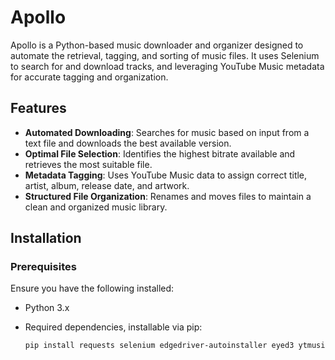 # Apollo

Apollo is a Python-based music downloader and organizer designed to automate the retrieval, tagging, and sorting of music files. 
It uses Selenium to search for and download tracks, and leveraging YouTube Music metadata for accurate tagging and organization.

## Features

- **Automated Downloading**: Searches for music based on input from a text file and downloads the best available version.
- **Optimal File Selection**: Identifies the highest bitrate available and retrieves the most suitable file.
- **Metadata Tagging**: Uses YouTube Music data to assign correct title, artist, album, release date, and artwork.
- **Structured File Organization**: Renames and moves files to maintain a clean and organized music library.

## Installation

### Prerequisites

Ensure you have the following installed:

- Python 3.x
- Required dependencies, installable via pip:

  ```bash
  pip install requests selenium edgedriver-autoinstaller eyed3 ytmusicapi
